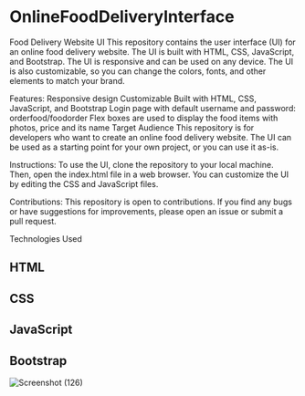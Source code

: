 # OnlineFoodDeliveryInterface
Food Delivery Website UI
This repository contains the user interface (UI) for an online food delivery website. The UI is built with HTML, CSS, JavaScript, and Bootstrap. The UI is responsive and can be used on any device. The UI is also customizable, so you can change the colors, fonts, and other elements to match your brand.

Features:
Responsive design
Customizable
Built with HTML, CSS, JavaScript, and Bootstrap
Login page with default username and password: orderfood/foodorder
Flex boxes are used to display the food items with photos, price and its name
Target Audience
This repository is for developers who want to create an online food delivery website. The UI can be used as a starting point for your own project, or you can use it as-is.

Instructions:
To use the UI, clone the repository to your local machine. Then, open the index.html file in a web browser. You can customize the UI by editing the CSS and JavaScript files.

Contributions:
This repository is open to contributions. If you find any bugs or have suggestions for improvements, please open an issue or submit a pull request.



Technologies Used
## HTML
## CSS
## JavaScript
## Bootstrap
![Screenshot (126)](https://github.com/Jivitesh-kanna/OnlineFoodDeliveryInterface/assets/93578467/f9eb52f4-30f9-442a-9d4d-919978ce71c9)


